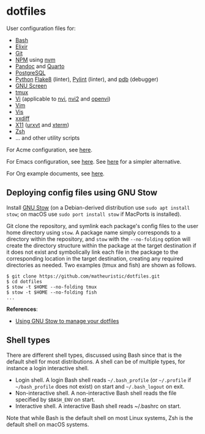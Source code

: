 # dotfiles

User configuration files for:

- [Bash](https://www.gnu.org/software/bash/)
- [Elixir](https://elixir-lang.org/)
- [Git](https://git-scm.com/)
- [NPM](https://www.npmjs.com/) using [nvm](https://github.com/nvm-sh/nvm)
- [Pandoc](https://pandoc.org/) and [Quarto](https://quarto.org/)
- [PostgreSQL](https://www.postgresql.org/)
- [Python](https://www.python.org/)
  [Flake8](https://flake8.pycqa.org/en/latest/) (linter),
  [Pylint](https://www.pylint.org/) (linter), and
  [pdb](https://docs.python.org/3/library/pdb.html) (debugger)
- [GNU Screen](https://www.gnu.org/software/screen/)
- [tmux](https://github.com/tmux/tmux)
- [Vi](https://en.wikipedia.org/wiki/Vi) (applicable to
  [nvi](https://repo.or.cz/nvi.git),
  [nvi2](https://github.com/lichray/nvi2) and
  [openvi](https://github.com/johnsonjh/OpenVi))
- [Vim](https://www.vim.org/)
- [Vis](https://github.com/martanne/vis)
- [xxdiff](https://github.com/blais/xxdiff)
- [X11](https://www.x.org/wiki/) ([urxvt](http://software.schmorp.de/pkg/rxvt-unicode.html) and [xterm](https://invisible-island.net/xterm/))
- [Zsh](https://www.zsh.org/)
- ... and other utility scripts

For Acme configuration, see [here](https://github.com/matheuristic/plan9port-config).

For Emacs configuration, see [here](https://github.com/matheuristic/emacs-config).
See [here](https://emacs.amodernist.com/) for a simpler alternative.

For Org example documents, see [here](https://github.com/matheuristic/org-examples).

## Deploying config files using GNU Stow

Install [GNU Stow](https://www.gnu.org/software/stow/) (on a
Debian-derived distribution use `sudo apt install stow`; on macOS use
`sudo port install stow` if MacPorts is installed).

Git clone the repository, and symlink each package's config files to
the user home directory using `stow`. A package name simply
corresponds to a directory within the repository, and `stow` with the
`--no-folding` option will create the directory structure within the
package at the target destination if it does not exist and
symbolically link each file in the package to the corresponding
location in the target destination, creating any required directories
as needed. Two examples (tmux and fish) are shown as follows.

```Shell
$ git clone https://github.com/matheuristic/dotfiles.git
$ cd dotfiles
$ stow -t $HOME --no-folding tmux
$ stow -t $HOME --no-folding fish
...
```

**References**:

- [Using GNU Stow to manage your dotfiles](http://brandon.invergo.net/news/2012-05-26-using-gnu-stow-to-manage-your-dotfiles.html)

## Shell types

There are different shell types, discussed using Bash since that is
the default shell for most distributions. A shell can be of multiple
types, for instance a login interactive shell.

- Login shell. A login Bash shell reads `~/.bash_profile` (or
  `~/.profile` if `~/bash_profile` does not exist) on start and
  `~/.bash_logout` on exit.
- Non-interactive shell. A non-interactive Bash shell reads the file
  specified by `$BASH_ENV` on start.
- Interactive shell. A interactive Bash shell reads ~/.bashrc on
  start.

Note that while Bash is the default shell on most Linux systems,
Zsh is the default shell on macOS systems.
